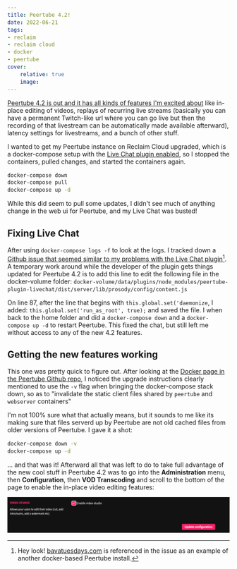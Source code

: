 ```yaml
---
title: Peertube 4.2!
date: 2022-06-21
tags:
- reclaim
- reclaim cloud
- docker
- peertube 
cover:
    relative: true
    image: 
---
```


[Peertube 4.2 is out and it has all kinds of features I'm excited about](https://joinpeertube.org/news#release-4.2) like in-place editing of videos, replays of recurring live streams (basically you can have a permanent Twitch-like url where you can go live but then the recording of that livestream can be automatically made available afterward), latency settings for livestreams, and a bunch of other stuff. 

I wanted to get my Peertube instance on Reclaim Cloud upgraded, which is a docker-compose setup with the [Live Chat plugin enabled](https://github.com/JohnXLivingston/peertube-plugin-livechat), so I stopped the containers, pulled changes, and started the containers again.

```bash
docker-compose down
docker-compose pull
docker-compose up -d
```

While this did seem to pull some updates, I didn't see much of anything change in the web ui for Peertube, and my Live Chat was busted!

## Fixing Live Chat

After using `docker-compose logs -f` to look at the logs. I tracked down a [Github issue that seemed similar to my problems with the Live Chat plugin](https://github.com/JohnXLivingston/peertube-plugin-livechat/issues/99#issuecomment-1160567713)[^1]. A temporary work around while the developer of the plugin gets things updated for Peertube 4.2 is to add this line to edit the following file in the docker-volume folder: `docker-volume/data/plugins/node_modules/peertube-plugin-livechat/dist/server/lib/prosody/config/content.js`

On line 87, after the line that begins with `this.global.set('daemonize`, I added: `this.global.set('run_as_root', true);` and saved the file. I when back to the home folder and did a `docker-compose down` and a `docker-compose up -d` to restart Peertube. This fixed the chat, but still left me without access to any of the new 4.2 features.

## Getting the new features working

This one was pretty quick to figure out. After looking at the [Docker page in the Peertube Github repo](https://github.com/Chocobozzz/PeerTube/blob/develop/support/doc/docker.md#upgrade), I noticed the upgrade instructions clearly mentioned to use the `-v` flag when bringing the docker-compose stack down, so as to "invalidate the static client files shared by `peertube` and `webserver` containers"

I'm not 100% sure what that actually means, but it sounds to me like its making sure that files serverd up by Peertube are not old cached files from older versions of Peertube. I gave it a shot:

```bash
docker-compose down -v
docker-compose up -d
```

... and that was it! Afterward all that was left to do to take full advantage of the new cool stuff in Peertube 4.2 was to go into the **Administration** menu, then **Configuration**, then **VOD Transcoding** and scroll to the bottom of the page to enable the in-place video editing features:

![Capture 2022-06-21T140125](Capture%202022-06-21T140125.png)




[^1]: Hey look! [bavatuesdays.com](https://bavatuesdays.com/upgrading-peertube-and-running-the-livechat-plugin/) is referenced in the issue as an example of another docker-based Peertube install.
